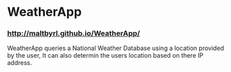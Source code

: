 # WeatherApp
### http://maltbyrl.github.io/WeatherApp/

WeatherApp queries a National Weather Database using a location provided by the user,
It can also determin the users location based on there IP address.
